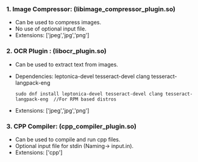 ### 1. **Image Compressor**: (libimage_compressor_plugin.so)
   -  Can be used to compress images.
   -  No use of optional input file.
   -  Extensions: ['jpeg','jpg','png']

### 2. **OCR Plugin** : (libocr_plugin.so)
   - Can be used to extract text from images.
   - Dependencies: leptonica-devel tesseract-devel clang tesseract-langpack-eng
     
     ```
     sudo dnf install leptonica-devel tesseract-devel clang tesseract-langpack-eng  //For RPM based distros
     ```
   -  Extensions: ['jpeg','jpg','png']

### 3. **CPP Compiler**: (cpp_compiler_plugin.so)
   -  Can be used to compile and run cpp files.
   -  Optional input file for stdin (Naming-> input.in).
   -  Extensions: ['cpp']
